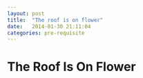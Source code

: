 ```yaml
---
layout: post
title:  "The roof is on flower"
date:   2014-01-30 21:11:04
categories: pre-requisite
---
```


The Roof Is On Flower
=====================

